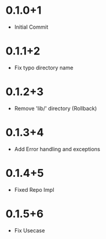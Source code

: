 # 0.1.0+1

- Initial Commit

# 0.1.1+2

- Fix typo directory name

# 0.1.2+3

- Remove 'lib/' directory (Rollback)

# 0.1.3+4

- Add Error handling and exceptions

# 0.1.4+5

- Fixed Repo Impl

# 0.1.5+6

-   Fix Usecase
